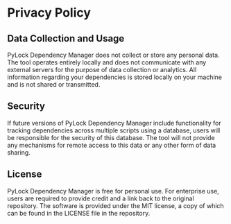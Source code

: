 # Privacy Policy

## Data Collection and Usage

PyLock Dependency Manager does not collect or store any personal data. The tool operates entirely locally and does not communicate with any external servers for the purpose of data collection or analytics. All information regarding your dependencies is stored locally on your machine and is not shared or transmitted.

## Security

If future versions of PyLock Dependency Manager include functionality for tracking dependencies across multiple scripts using a database, users will be responsible for the security of this database. The tool will not provide any mechanisms for remote access to this data or any other form of data sharing.

## License

PyLock Dependency Manager is free for personal use. For enterprise use, users are required to provide credit and a link back to the original repository. The software is provided under the MIT license, a copy of which can be found in the LICENSE file in the repository.
